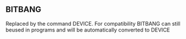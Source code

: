 ## BITBANG

Replaced by the command DEVICE. For compatibility BITBANG can still beused in programs and will be automatically converted to DEVICE